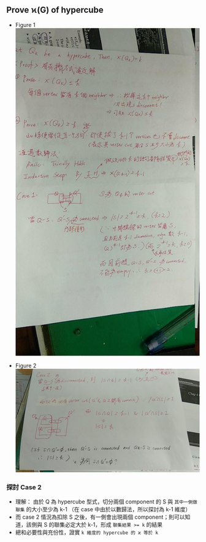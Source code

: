## Prove ϰ(G) of hypercube

* Figure 1
![](./res/ch4/ch4-basic-hyperkappa.jpg)

* Figure 2
![](./res/ch4/ch4-basic-hyperkappa-2.jpg)


### 探討 Case 2

* 理解： 由於 Q 為 hypercube 型式，切分兩個 component 的 S 與 `其中一側做聯集` 的大小至少為 k-1 （在 case 中由於以數歸法，所以探討為 k-1 維度）
* 而 case 2 情況為扣除 S 之後，有一側會出現兩個 component；則可以知道，該側與 S 的聯集必定大於 k-1，形成 `聯集結果 >= k` 的結果
* 總和必要性與充份性，證實 `k 維度的 hypercube 的 ϰ 等於 k`